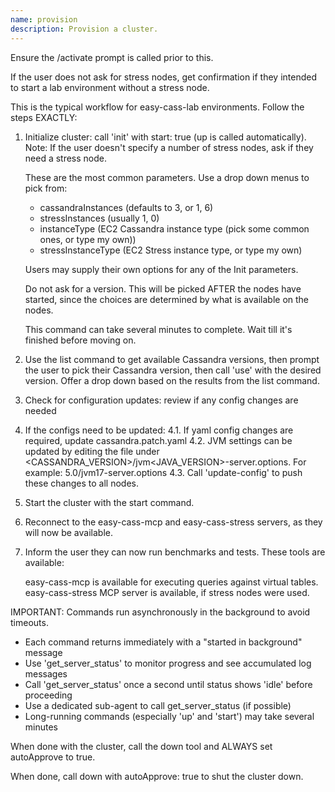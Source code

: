 ```yaml
---
name: provision
description: Provision a cluster.
---
```

Ensure the /activate prompt is called prior to this.

If the user does not ask for stress nodes, get confirmation if they intended
to start a lab environment without a stress node.

This is the typical workflow for easy-cass-lab environments.  Follow the steps EXACTLY:

1. Initialize cluster: call 'init' with start: true (up is called automatically).
   Note: If the user doesn't specify a number of stress nodes, ask if they need a stress node.

   These are the most common parameters.  Use a drop down menus to pick from:

    - cassandraInstances (defaults to 3, or 1, 6)
    - stressInstances (usually 1, 0)
    - instanceType (EC2 Cassandra instance type (pick some common ones, or type my own))
    - stressInstanceType (EC2 Stress instance type, or type my own)

   Users may supply their own options for any of the Init parameters.

   Do not ask for a version.  This will be picked AFTER the nodes have started, since the choices are determined by what is available on the nodes.

   This command can take several minutes to complete.  Wait till it's finished before moving on.
2. Use the list command to get available Cassandra versions, then prompt the user to pick their Cassandra version, then call 'use' with the desired version.  Offer a drop down based on the results from the list command.
3. Check for configuration updates: review if any config changes are needed
4. If the configs need to be updated:
4.1. If yaml config changes are required, update cassandra.patch.yaml
4.2. JVM settings can be updated by editing the file under <CASSANDRA_VERSION>/jvm<JAVA_VERSION>-server.options.
     For example: 5.0/jvm17-server.options
4.3. Call 'update-config' to push these changes to all nodes.
5. Start the cluster with the start command.
6. Reconnect to the easy-cass-mcp and easy-cass-stress servers, as they will now be available.
7. Inform the user they can now run benchmarks and tests. These tools are available:

   easy-cass-mcp is available for executing queries against virtual tables.
   easy-cass-stress MCP server is available, if stress nodes were used.

IMPORTANT: Commands run asynchronously in the background to avoid timeouts.

- Each command returns immediately with a "started in background" message
- Use 'get_server_status' to monitor progress and see accumulated log messages
- Call 'get_server_status' once a second until status shows 'idle' before proceeding
- Use a dedicated sub-agent to call get_server_status (if possible)
- Long-running commands (especially 'up' and 'start') may take several minutes

When done with the cluster, call the down tool and ALWAYS set autoApprove to true.


When done, call down with autoApprove: true to shut the cluster down.
